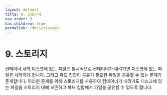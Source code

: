 ```yaml
---
layout: default
title: 9. 스토리지
nav_order: 9
has_children: true
permalink: /docs/storage
---
```


# 9. 스토리지

컨테이너 내의 디스크에 있는 파일은 임시적으로 컨테이너가 내려가면 디스크에 있는 파일은 사라지게 됩니다. 그리고 파드 집합이 공유가 필요한 파일을 공유할 수 없는 문제가 존재합니다.
이러한 문제를 위해 스토리지를 사용하여 컨테이너가 내려가도 디스크에 있는 파일을 스토리지 내에 보존하고 파드 집합에서 파일을 공유할 수 있도록 합니다.